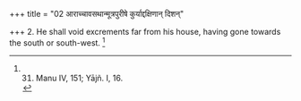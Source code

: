 +++
title = "02 आराच्चावसथान्मूत्रपुरीषे कुर्याद्दक्षिणान् दिशन्"

+++
2. He shall void excrements far from his house, having gone towards the south or south-west. [^1] 


[^1]:  31. Manu IV, 151; Yājñ. I, 16.
